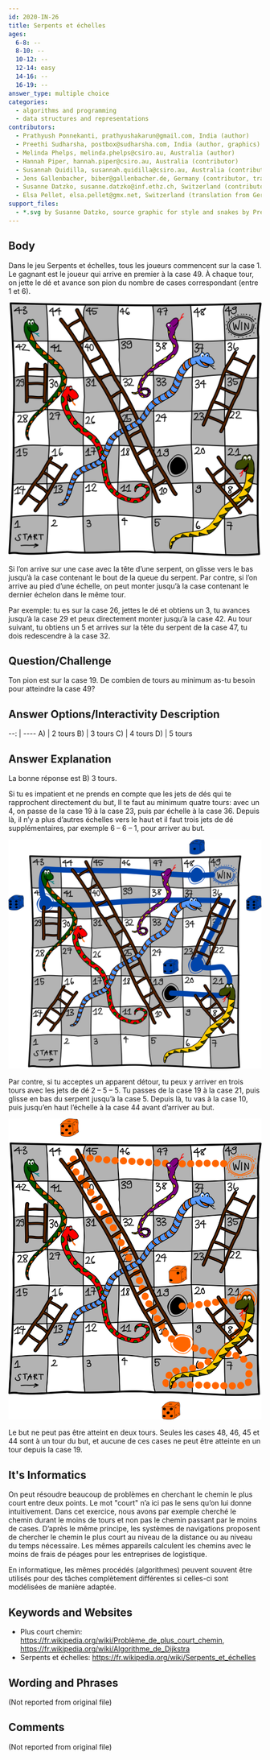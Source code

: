 ```yaml
---
id: 2020-IN-26
title: Serpents et échelles
ages:
  6-8: --
  8-10: --
  10-12: --
  12-14: easy
  14-16: --
  16-19: --
answer_type: multiple choice
categories:
  - algorithms and programming
  - data structures and representations
contributors:
  - Prathyush Ponnekanti, prathyushakarun@gmail.com, India (author)
  - Preethi Sudharsha, postbox@sudharsha.com, India (author, graphics)
  - Melinda Phelps, melinda.phelps@csiro.au, Australia (author)
  - Hannah Piper, hannah.piper@csiro.au, Australia (contributor)
  - Susannah Quidilla, susannah.quidilla@csiro.au, Australia (contributor)
  - Jens Gallenbacher, biber@gallenbacher.de, Germany (contributor, translation from English into German)
  - Susanne Datzko, susanne.datzko@inf.ethz.ch, Switzerland (contributor, graphics)
  - Elsa Pellet, elsa.pellet@gmx.net, Switzerland (translation from German into French)
support_files:
  - *.svg by Susanne Datzko, source graphic for style and snakes by Preethi Sudharsha
---
```



## Body

Dans le jeu Serpents et échelles, tous les joueurs commencent sur la case 1. Le gagnant est le joueur qui arrive en premier à la case 49. À chaque tour, on jette le dé et avance son pion du nombre de cases correspondant (entre 1 et 6).

![](graphics/2020-IN-26_taskbody-compatible.svg "Tableau de jeu (304px)")

Si l’on arrive sur une case avec la tête d’une serpent, on glisse vers le bas jusqu’à la case contenant le bout de la queue du serpent. Par contre, si l’on arrive au pied d’une échelle, on peut monter jusqu’à la case contenant le dernier échelon dans le même tour.

Par exemple: tu es sur la case 26, jettes le dé et obtiens un 3, tu avances jusqu’à la case 29 et peux directement monter jusqu’à la case 42. Au tour suivant, tu obtiens un 5 et arrives sur la tête du serpent de la case 47, tu dois redescendre à la case 32.


## Question/Challenge

Ton pion est sur la case 19. De combien de tours au minimum as-tu besoin pour atteindre la case 49?


## Answer Options/Interactivity Description

--: | ----
 A) | 2 tours
 B) | 3 tours
 C) | 4 tours
 D) | 5 tours


## Answer Explanation

La bonne réponse est B) 3 tours.

Si tu es impatient et ne prends en compte que les jets de dés qui te rapprochent directement du but, Il te faut au minimum quatre tours: avec un 4, on passe de la case 19 à la case 23, puis par échelle à la case 36. Depuis là, il n’y a plus d’autres échelles vers le haut et il faut trois jets de dé supplémentaires, par exemple 6 – 6 – 1, pour arriver au but.

![](graphics/2020-IN-26_explanation2-compatible.svg "Explication 1 (364px)")

Par contre, si tu acceptes un apparent détour, tu peux y arriver en trois tours avec les jets de dé 2 – 5 – 5. Tu passes de la case 19 à la case 21, puis glisse en bas du serpent jusqu’à la case 5. Depuis là, tu vas à la case 10, puis jusqu’en haut l’échelle à la case 44 avant d’arriver au but.

![](graphics/2020-IN-26_explanation1-compatible.svg "Explication 2 (308px)")

Le but ne peut pas être atteint en deux tours. Seules les cases 48, 46, 45 et 44 sont à un tour du but, et aucune de ces cases ne peut être atteinte en un tour depuis la case 19.


## It's Informatics

On peut résoudre beaucoup de problèmes en cherchant le chemin le plus court entre deux points. Le mot "court" n’a ici pas le sens qu’on lui donne intuitivement. Dans cet exercice, nous avons par exemple cherché le chemin durant le moins de tours et non pas le chemin passant par le moins de cases. D’après le même principe, les systèmes de navigations proposent de chercher le chemin le plus court au niveau de la distance ou au niveau du temps nécessaire. Les mêmes appareils calculent les chemins avec le moins de frais de péages pour les entreprises de logistique.

En informatique, les mêmes procédés (algorithmes) peuvent souvent être utilisés pour des tâches complètement différentes si celles-ci sont modélisées de manière adaptée.


## Keywords and Websites

 - Plus court chemin: https://fr.wikipedia.org/wiki/Problème_de_plus_court_chemin, https://fr.wikipedia.org/wiki/Algorithme_de_Dijkstra
 - Serpents et échelles: https://fr.wikipedia.org/wiki/Serpents_et_échelles


## Wording and Phrases

(Not reported from original file)


## Comments

(Not reported from original file)
